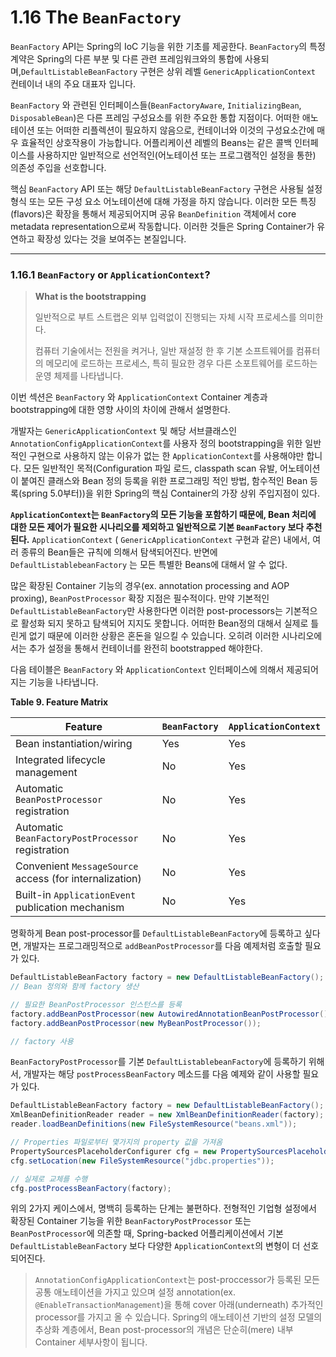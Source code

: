 # 1.16 The `BeanFactory`

`BeanFactory` API는 Spring의 IoC 기능을 위한 기초를 제공한다. `BeanFactory`의 특정 계약은 Spring의 다른 부분 및 다른 관련 프레임워크와의 통합에 사용되며,`DefaultListableBeanFactory` 구현은 상위 레벨 `GenericApplicationContext` 컨테이너 내의 주요 대표자 입니다.

`BeanFactory` 와 관련된 인터페이스들(`BeanFactoryAware`, `InitializingBean`, `DisposableBean`)은 다른 프레임 구성요소를 위한 주요한 통합 지점이다. 어떠한 애노테이션 또는 어떠한 리플렉션이 필요하지 않음으로, 컨테이너와 이것의 구성요소간에 매우 효율적인 상호작용이 가능합니다. 어플리케이션 레벨의 Beans는 같은 콜백 인터페이스를 사용하지만 일반적으로 선언적인(어노테이션 또는 프로그램적인 설정을 통한) 의존성 주입을 선호합니다. 

핵심 `BeanFactory` API 또는 해당 `DefaultListableBeanFactory` 구현은 사용될 설정 형식 또는 모든 구성 요소 어노테이션에 대해 가정을 하지 않습니다. 이러한 모든 특징(flavors)은 확장을 통해서 제공되어지며 공유 `BeanDefinition` 객체에서 core metadata representation으로써 작동합니다. 이러한 것들은 Spring Container가 유연하고 확장성 있다는 것을 보여주는 본질입니다.

---

### 1.16.1 `BeanFactory` or `ApplicationContext`?

> **What is the bootstrapping**
>
> 일반적으로 부트 스트랩은 외부 입력없이 진행되는 자체 시작 프로세스를 의미한다.
>
> 컴퓨터 기술에서는 전원을 켜거나, 일반 재설정 한 후 기본 소프트웨어를 컴퓨터의 메모리에 로드하는 프로세스, 특히 필요한 경우 다른 소포트웨어를 로드하는 운영 체제를 나타냅니다.

이번 섹션은 `BeanFactory` 와 `ApplicationContext` Container 계층과 bootstrapping에 대한 영향 사이의 차이에 관해서 설명한다.

개발자는 `GenericApplicationContext` 및 해당 서브클래스인 `AnnotationConfigApplicationContext`를 사용자 정의 bootstrapping을 위한 일반적인 구현으로 사용하지 않는 이유가 없는 한 `ApplicationContext`를 사용해야만 합니다. 모든 일반적인 목적(Configuration 파일 로드, classpath scan 유발, 어노테이션이 붙여진 클래스와 Bean 정의 등록을 위한 프로그래밍 적인 방법, 함수적인 Bean 등록(spring 5.0부터))을 위한 Spring의 핵심 Container의 가장 상위 주입지점이 있다.

**`ApplicationContext`는 `BeanFactory`의 모든 기능을 포함하기 때문에, Bean 처리에 대한 모든 제어가 필요한 시나리오를 제외하고 일반적으로 기본 `BeanFactory` 보다 추천된다.** `ApplicationContext` ( `GenericApplicationContext` 구현과 같은) 내에서, 여러 종류의 Bean들은 규칙에 의해서 탐색되어진다. 반면에 `DefaultListablebeanFactory` 는 모든 특별한 Beans에 대해서 알 수 없다.

많은 확장된 Container 기능의 경우(ex. annotation processing and AOP proxing), `BeanPostProcessor` 확장 지점은 필수적이다. 만약 기본적인 `DefaultListableBeanFactory`만 사용한다면 이러한 post-processors는 기본적으로 활성화 되지 못하고 탐색되어 지지도 못합니다. 어떠한 Bean정의 대해서 실제로 틀린게 없기 때문에 이러한 상황은 혼돈을 일으킬 수 있습니다. 오히려 이러한 시나리오에서는 추가 설정을 통해서 컨테이너를 완전히 bootstrapped 해야한다.

다음 테이블은 `BeanFactory` 와 `ApplicationContext` 인터페이스에 의해서 제공되어지는 기능을 나타냅니다.

**Table 9. Feature Matrix**

| Feature                                                 | `BeanFactory` | `ApplicationContext` |
| ------------------------------------------------------- | ------------- | -------------------- |
| Bean instantiation/wiring                               | Yes           | Yes                  |
| Integrated lifecycle management                         | No            | Yes                  |
| Automatic `BeanPostProcessor` registration              | No            | Yes                  |
| Automatic `BeanFactoryPostProcessor` registration       | No            | Yes                  |
| Convenient `MessageSource` access (for internalization) | No            | Yes                  |
| Built-in `ApplicationEvent` publication mechanism       | No            | Yes                  |

명확하게 Bean post-processor를 `DefaultListableBeanFactory`에 등록하고 싶다면, 개발자는 프로그래밍적으로 `addBeanPostProcessor`를 다음 예제처럼 호출할 필요가 있다.

```java
DefaultListableBeanFactory factory = new DefaultListableBeanFactory();
// Bean 정의와 함께 factory 생산

// 필요한 BeanPostProcessor 인스턴스를 등록
factory.addBeanPostProcessor(new AutowiredAnnotationBeanPostProcessor());
factory.addBeanPostProcessor(new MyBeanPostProcessor());

// factory 사용
```

`BeanFactoryPostProcessor`를 기본 `DefaultListablebeanFactory`에 등록하기 위해서, 개발자는 해당 `postProcessBeanFactory` 메소드를 다음 예제와 같이 사용할 필요가 있다. 

```java
DefaultListableBeanFactory factory = new DefaultListableBeanFactory();
XmlBeanDefinitionReader reader = new XmlBeanDefinitionReader(factory);
reader.loadBeanDefinitions(new FileSystemResource("beans.xml"));

// Properties 파일로부터 몇가지의 property 값을 가져옴
PropertySourcesPlaceholderConfigurer cfg = new PropertySourcesPlaceholderConfigurer();
cfg.setLocation(new FileSystemResource("jdbc.properties"));

// 실제로 교체를 수행
cfg.postProcessBeanFactory(factory);
```

위의 2가지 케이스에서, 명백히 등록하는 단계는 불편하다. 전형적인 기업형 설정에서 확장된 Container 기능을 위한 `BeanFactoryPostProcessor` 또는 `BeanPostProcessor`에 의존할 때, Spring-backed 어플리케이션에서 기본 `DefaultListableBeanFactory` 보다 다양한 `ApplicationContext`의 변형이 더 선호되어진다.

> `AnnotationConfigApplicationContext`는 post-proccessor가 등록된 모든 공통 애노테이션을 가지고 있으며 설정 annotation(ex. `@EnableTransactionManagement`)을 통해 cover 아래(underneath) 추가적인 processor를 가지고 올 수 있습니다. Spring의 애노테이션 기반의 설정 모델의 추상화 계층에서, Bean post-processor의 개념은 단순히(mere) 내부 Container 세부사항이 됩니다.























